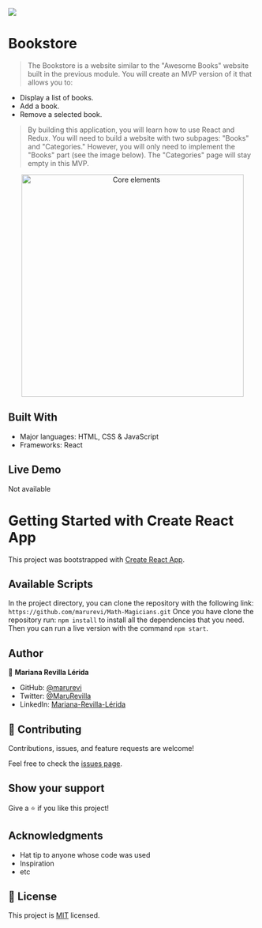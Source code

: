 ![](https://img.shields.io/badge/Microverse-blueviolet)

# Bookstore

>The Bookstore is a website similar to the "Awesome Books" website built in the previous module. You will create an MVP version of it that allows you to:

- Display a list of books.
- Add a book.
- Remove a selected book.

>By building this application, you will learn how to use React and Redux.
>You will need to build a website with two subpages: "Books" and "Categories." However, you will only need to implement the "Books" part (see the image below). The "Categories" page will stay empty in this MVP.
<p align="center">
  <img src="https://github.com/microverseinc/curriculum-react-redux/raw/main/bookstore/images/bookstore.png" alt="Core elements" width="450px"  />
</p>

## Built With

- Major languages: HTML, CSS & JavaScript
- Frameworks: React

## Live Demo

Not available

# Getting Started with Create React App

This project was bootstrapped with [Create React App](https://github.com/facebook/create-react-app).

## Available Scripts

In the project directory, you can clone the repository with the following link:
`https://github.com/marurevi/Math-Magicians.git`
 Once you have clone the repository run:
 `npm install`
 to install all the dependencies that you need.
 Then you can run a live version with the command `npm start`.

## Author

👤 **Mariana Revilla Lérida**

- GitHub: [@marurevi](https://github.com/marurevi)
- Twitter: [@MaruRevilla](https://twitter.com/MaruRevilla)
- LinkedIn: [Mariana-Revilla-Lérida](https://linkedin.com/in/mariana-revilla-l%C3%A9rida-a12aba143)

## 🤝 Contributing

Contributions, issues, and feature requests are welcome!

Feel free to check the [issues page](../../issues/).

## Show your support

Give a ⭐️ if you like this project!

## Acknowledgments

- Hat tip to anyone whose code was used
- Inspiration
- etc

## 📝 License

This project is [MIT](./LICENCE) licensed.


